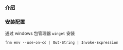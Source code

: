 ### 介绍

### 安装配置

通过 windows 包管理器 `winget` 安装

```shell
fnm env --use-on-cd | Out-String | Invoke-Expression
```

